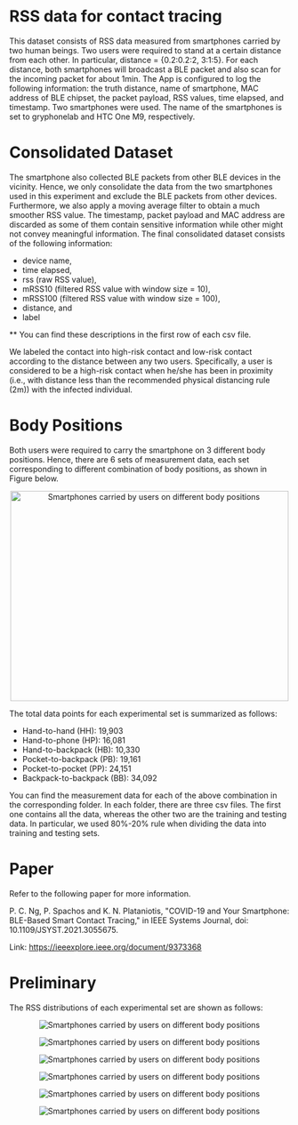 # RSS data for contact tracing
This dataset consists of RSS data measured from smartphones carried by two human beings. Two users were required to stand at a certain distance from each other. In particular, distance = {0.2:0.2:2, 3:1:5}. For each distance, both smartphones will broadcast a BLE packet and also scan for the incoming packet for about 1min. The App is configured to log the following information: the truth distance, name of smartphone, MAC address of BLE chipset, the packet payload, RSS values, time elapsed, and timestamp. Two smartphones were used. The name of the smartphones is set to gryphonelab and HTC One M9, respectively. 

# Consolidated Dataset
The smartphone also collected BLE packets from other BLE devices in the vicinity. Hence, we only consolidate the data from the two smartphones used in this experiment and exclude the BLE packets from other devices. Furthermore, we also apply a moving average filter to obtain a much smoother RSS value. The timestamp, packet payload and MAC address are discarded as some of them contain sensitive information while other might not convey meaningful information. The final consolidated dataset consists of the following information:
<ul>
  <li>device name,</li>
  <li>time elapsed,</li>
  <li>rss (raw RSS value),</li>
  <li>mRSS10 (filtered RSS value with window size = 10),</li>
  <li>mRSS100 (filtered RSS value with window size = 100),</li>
  <li>distance, and</li>
  <li>label </li>
</ul>
** You can find these descriptions in the first row of each csv file.

We labeled the contact into high-risk contact and low-risk contact according to the distance between any two users. Specifically, a user is considered to be a high-risk contact when he/she has been in proximity (i.e., with distance less than the recommended physical distancing rule (2m)) with the infected individual.


# Body Positions
Both users were required to carry the smartphone on 3 different body positions.
Hence, there are 6 sets of measurement data, each set corresponding to different combination of body positions, as shown in Figure below.

<p align="center">
  <img alt="Smartphones carried by users on different body positions" 
       width="500" height="378"
       src="/_Figure/bodyPosition.png" />
</p>

The total data points for each experimental set is summarized as follows:
<ul>
  <li>Hand-to-hand (HH): 19,903</li>
  <li>Hand-to-phone (HP): 16,081</li>
  <li>Hand-to-backpack (HB): 10,330</li>
  <li>Pocket-to-backpack (PB): 19,161</li>
  <li>Pocket-to-pocket (PP): 24,151</li>
  <li>Backpack-to-backpack (BB): 34,092</li>
</ul>
You can find the measurement data for each of the above combination in the corresponding folder. 
In each folder, there are three csv files. The first one contains all the data, whereas the other two are the training and testing data.
In particular, we used 80%-20% rule when dividing the data into training and testing sets.

# Paper
Refer to the following paper for more information.

P. C. Ng, P. Spachos and K. N. Plataniotis, "COVID-19 and Your Smartphone: BLE-Based Smart Contact Tracing," in IEEE Systems Journal, doi: 10.1109/JSYST.2021.3055675.

Link: https://ieeexplore.ieee.org/document/9373368


# Preliminary
The RSS distributions of each experimental set are shown as follows:
<p align="center">
  <img alt="Smartphones carried by users on different body positions" 
       src="/_Figure/hh.png" />
</p>

<p align="center">
  <img alt="Smartphones carried by users on different body positions" 
       src="/_Figure/hp.png" />
</p>

<p align="center">
  <img alt="Smartphones carried by users on different body positions" 
       src="/_Figure/hb.png" />
</p>

<p align="center">
  <img alt="Smartphones carried by users on different body positions" 
       src="/_Figure/pb.png" />
</p>

<p align="center">
  <img alt="Smartphones carried by users on different body positions" 
       src="/_Figure/pp.png" />
</p>

<p align="center">
  <img alt="Smartphones carried by users on different body positions" 
       src="/_Figure/bb.png" />
</p>


